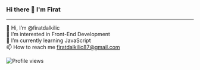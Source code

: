 ### Hi there 👋 I'm Firat
<hr>

👋 Hi, I’m @firatdalkilic <br>
👀 I’m interested in Front-End Development <br>
🌱 I’m currently learning JavaScript <br>
📫 How to reach me firatdalkilic87@gmail.com <br>

<img src="https://camo.githubusercontent.com/4bc85ce3e3f47951fb18d10ad5ac1c705f1605cf786fbdb9d24594da27dfde3c/68747470733a2f2f6b6f6d617265762e636f6d2f67687076632f3f757365726e616d653d6f67757a686e647572616e" alt="Profile views" data-canonical-src="https://komarev.com/ghpvc/?username=oguzhnduran" style="max-width: 100%;">
